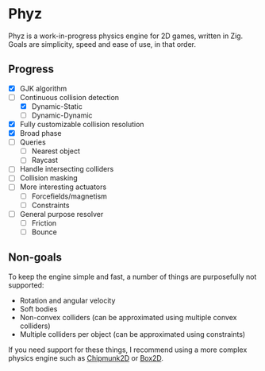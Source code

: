 # Phyz

Phyz is a work-in-progress physics engine for 2D games, written in Zig.
Goals are simplicity, speed and ease of use, in that order.

## Progress

- [x] GJK algorithm
- [ ] Continuous collision detection
	- [x] Dynamic-Static
	- [ ] Dynamic-Dynamic
- [x] Fully customizable collision resolution
- [x] Broad phase
- [ ] Queries
	- [ ] Nearest object
	- [ ] Raycast
- [ ] Handle intersecting colliders
- [ ] Collision masking
- [ ] More interesting actuators
	- [ ] Forcefields/magnetism
	- [ ] Constraints
- [ ] General purpose resolver
	- [ ] Friction
	- [ ] Bounce

## Non-goals

To keep the engine simple and fast, a number of things are purposefully not supported:

- Rotation and angular velocity
- Soft bodies
- Non-convex colliders (can be approximated using multiple convex colliders)
- Multiple colliders per object (can be approximated using constraints)

If you need support for these things, I recommend using a more complex physics engine
such as [Chipmunk2D] or [Box2D].

[Chipmunk2D]: https://chipmunk-physics.net/
[Box2D]: https://box2d.org/
